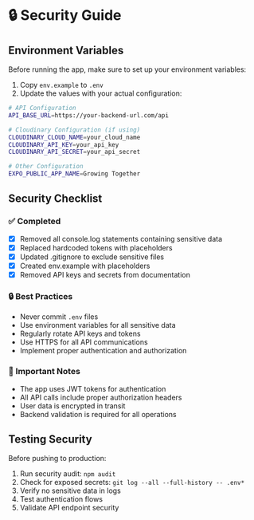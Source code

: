 # 🔒 Security Guide

## Environment Variables

Before running the app, make sure to set up your environment variables:

1. Copy `env.example` to `.env`
2. Update the values with your actual configuration:

```bash
# API Configuration
API_BASE_URL=https://your-backend-url.com/api

# Cloudinary Configuration (if using)
CLOUDINARY_CLOUD_NAME=your_cloud_name
CLOUDINARY_API_KEY=your_api_key
CLOUDINARY_API_SECRET=your_api_secret

# Other Configuration
EXPO_PUBLIC_APP_NAME=Growing Together
```

## Security Checklist

### ✅ Completed

- [x] Removed all console.log statements containing sensitive data
- [x] Replaced hardcoded tokens with placeholders
- [x] Updated .gitignore to exclude sensitive files
- [x] Created env.example with placeholders
- [x] Removed API keys and secrets from documentation

### 🔒 Best Practices

- Never commit `.env` files
- Use environment variables for all sensitive data
- Regularly rotate API keys and tokens
- Use HTTPS for all API communications
- Implement proper authentication and authorization

### 🚨 Important Notes

- The app uses JWT tokens for authentication
- All API calls include proper authorization headers
- User data is encrypted in transit
- Backend validation is required for all operations

## Testing Security

Before pushing to production:

1. Run security audit: `npm audit`
2. Check for exposed secrets: `git log --all --full-history -- .env*`
3. Verify no sensitive data in logs
4. Test authentication flows
5. Validate API endpoint security
